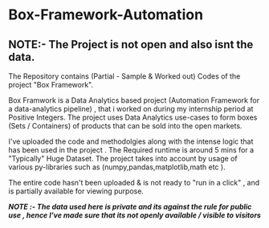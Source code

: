 # Box-Framework-Automation

## NOTE:- The Project is not open and also isnt the data.
The Repository contains (Partial - Sample & Worked out) Codes of the project "Box Framework".


Box Framwork is a Data Analytics based project (Automation Framework for a data-analytics pipeline) , that i worked on during my internship period at Positive Integers. The project uses Data Analytics use-cases to form boxes (Sets / Containers) of 
products that can be sold into the open markets.

I've uploaded the code and methodolgies along with the intense logic that has been used in the project . The Required runtime is around 5 mins for a "Typically" Huge Dataset.
The project takes into account by usage of various py-libraries such as (numpy,pandas,matplotlib,math etc ).

The entire code hasn't been uploaded & is not ready to "run in a click" , and is partially available for viewing purpose. 

***NOTE :- The data used here is private and its against the rule for public use , hence I've made sure that its not openly available / visible to visitors***
